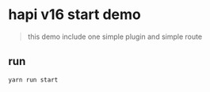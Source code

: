 # hapi v16 start demo 
> this demo include one simple plugin and simple route

## run 
```bash
yarn run start 
```